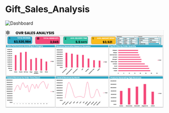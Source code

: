 # Gift_Sales_Analysis

![Dashboard](https://github.com/AdeS-YourDataBabe/Gift_Sales_Analysis/blob/fd6e70fd6fbdf86b90429f67d4c3e947cab0f9d0/dashboard.gif)


![Dashboard](https://github.com/AdeS-YourDataBabe/Gift_Sales_Analysis/blob/6bcb16a4959ccf4de150e2a703be7e62a86cc751/dashboard.png)
